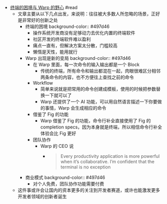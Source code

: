 - [终端的困境与 Warp 的野心](https://2d2d.io/s2/warp/) #read
	- 文章主要从以下几点出发，来说明：往往被大多数人所忽略的场景，正好是非常好的创新之处
		- 终端的困境
		  background-color:: #497d46
			- 操作系统开发商没有足够动力去优化内置的终端软件
			- 社区开发的终端软件难以盈利
			- 痛点一直有，但解决方案太分散，门槛较高
			- 懒惰是天性，能用就行
		- Warp 出现是新的变局
		  background-color:: #497d46
			- 在 Warp 里面，每一次命令的输入输出都是一个 Block
				- 传统的终端，所有命令和输出都混在一起，肉眼很难区分相邻两条命令的内容，也不方便往上查找之前的命令
			- Workflow
				- 简单来说就是把常用的命令创建成模板，使用的时候把参数替换一下就可以了
				- Warp 还提供了一个 AI 功能，可以用自然语言描述一下你要做的事情，Warp 会生成相应的命令
			- 借鉴了 Fig 的功能
				- Warp 借鉴了 Fig 的功能，命令行补全直接使用了 Fig 的 completion specs，因为本身就是终端，所以相信命令行补全体验会比 Fig 更好
			- 团队协作
				- Warp 的 CEO 说
					- > Every productivity application is more powerful when it’s collaborative. I’m confident that the terminal is no exception
		- 商业模式
		  background-color:: #497d46
			- 对个人免费，团队协作功能需要付费
	- 这件事或许会让国内的资本更多的关注到开发者赛道，或许也能激发更多开发者领域的创新者诞生
